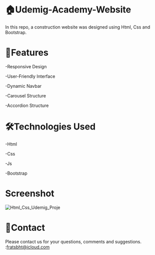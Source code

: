 # 🏠Udemig-Academy-Website

In this repo, a construction website was designed using Html, Css and Bootstrap.

# 🚀Features

-Responsive Design

-User-Friendly Interface

-Dynamic Navbar

-Carousel Structure

-Accordion Structure

# 🛠️Technologies Used

-Html

-Css

-Js

-Bootstrap

# Screenshot

![Html_Css_Udemig_Proje](Udemig.gif)

# 📨Contact

Please contact us for your questions, comments and suggestions.
:fratsbht@icloud.com



